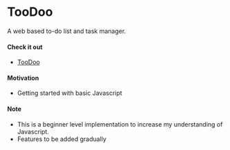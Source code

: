 # TooDoo
A web based to-do list and task manager.

#### Check it out 
- [TooDoo](https://toodootasks.netlify.app/)
#### Motivation
- Getting started with basic Javascript
#### Note
- This is a beginner level implementation to increase my understanding of Javascript. 
- Features to be added gradually




